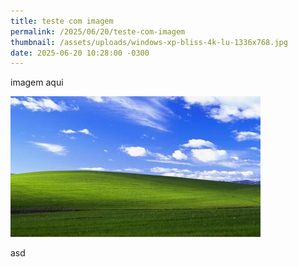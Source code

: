 ```yaml
---
title: teste com imagem
permalink: /2025/06/20/teste-com-imagem
thumbnail: /assets/uploads/windows-xp-bliss-4k-lu-1336x768.jpg
date: 2025-06-20 10:28:00 -0300
---
```

imagem aqui

[![](/assets/uploads/windows-xp-bliss-4k-lu-1336x768-thumb.jpg)](/assets/uploads/windows-xp-bliss-4k-lu-1336x768.jpg)

asd
